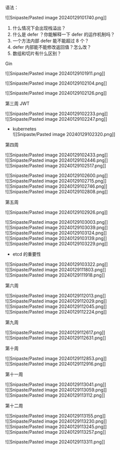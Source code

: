 语法：

![[Snipaste/Pasted image 20240129101740.png]]

1. 什么情况下会出现栈溢出？
2. 什么是 defer ？你能解释一下 defer 的运作机制吗？
3. 一个方法内部 defer 能不能超过 8 个？
4. defer 内部能不能修改返回值？怎么改？
5. 数组和切片有什么区别？

Gin  

![[Snipaste/Pasted image 20240129101911.png]]


![[Snipaste/Pasted image 20240129102104.png]]

![[Snipaste/Pasted image 20240129102126.png]]

第三周 JWT

![[Snipaste/Pasted image 20240129102233.png]]  
![[Snipaste/Pasted image 20240129102247.png]]  

- kubernetes  
![[Snipaste/Pasted image 20240129102320.png]]

第四周

![[Snipaste/Pasted image 20240129102433.png]]  
![[Snipaste/Pasted image 20240129102446.png]]  
![[Snipaste/Pasted image 20240129102517.png]]

![[Snipaste/Pasted image 20240129102600.png]]  
![[Snipaste/Pasted image 20240129102715.png]]  
![[Snipaste/Pasted image 20240129102746.png]]  
![[Snipaste/Pasted image 20240129102808.png]]

第五周

![[Snipaste/Pasted image 20240129102926.png]]

![[Snipaste/Pasted image 20240129103003.png]]  
![[Snipaste/Pasted image 20240129103039.png]]  
![[Snipaste/Pasted image 20240129103124.png]]  
![[Snipaste/Pasted image 20240129103139.png]]  
![[Snipaste/Pasted image 20240129103229.png]]

- etcd 的重要性

![[Snipaste/Pasted image 20240129103322.png]]  
![[Snipaste/Pasted image 20240129111803.png]]  
![[Snipaste/Pasted image 20240129111918.png]]

第六周

![[Snipaste/Pasted image 20240129112013.png]]  
![[Snipaste/Pasted image 20240129112029.png]]  
![[Snipaste/Pasted image 20240129112045.png]]  
![[Snipaste/Pasted image 20240129112224.png]]  

第九周

![[Snipaste/Pasted image 20240129112617.png]]  
![[Snipaste/Pasted image 20240129112631.png]]

第十周

![[Snipaste/Pasted image 20240129112853.png]]  
![[Snipaste/Pasted image 20240129112916.png]]

第十一周

![[Snipaste/Pasted image 20240129113041.png]]  
![[Snipaste/Pasted image 20240129113059.png]]  
![[Snipaste/Pasted image 20240129113112.png]]

第十二周

![[Snipaste/Pasted image 20240129113155.png]]  
![[Snipaste/Pasted image 20240129113230.png]]  
![[Snipaste/Pasted image 20240129113245.png]]  
![[Snipaste/Pasted image 20240129113257.png]]

![[Snipaste/Pasted image 20240129113311.png]]

